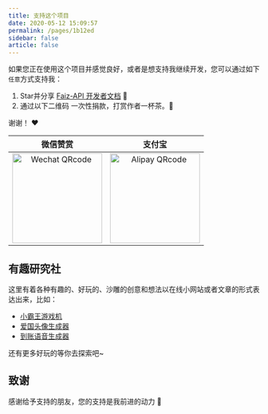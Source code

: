 ```yaml
---
title: 支持这个项目
date: 2020-05-12 15:09:57
permalink: /pages/1b12ed
sidebar: false
article: false
---
```


如果您正在使用这个项目并感觉良好，或者是想支持我继续开发，您可以通过如下`任意`方式支持我：

1. Star并分享 [Faiz-API 开发者文档](https://github.com/Tenpeisite/qi-api-doc) :rocket:
2. 通过以下二维码 一次性捐款，打赏作者一杯茶。:tea:

谢谢！ :heart:

|                                     微信赞赏                                     |                                     支付宝                                     |
|:----------------------------------------------------------------------------:|:---------------------------------------------------------------------------:|
| <img :src="$withBase('/img/qrcode/wxzs.jpg')" alt="Wechat QRcode" width=180> | <img :src="$withBase('/img/qrcode/zfb.jpg')" alt="Alipay QRcode" width=180> |

## 有趣研究社

这里有着各种有趣的、好玩的、沙雕的创意和想法以在线小网站或者文章的形式表达出来，比如：

- [小霸王游戏机](https://game.xugaoyi.com)
- [爱国头像生成器](https://avatar.xugaoyi.com/)
- [到账语音生成器](https://zfb.xugaoyi.com/)

还有更多好玩的等你去探索吧~

## 致谢

感谢给予支持的朋友，您的支持是我前进的动力 🎉
